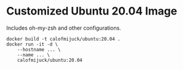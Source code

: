 # Customized Ubuntu 20.04 Image

Includes oh-my-zsh and other configurations.

```
docker build -t calofmijuck/ubuntu:20.04 .
docker run -it -d \
    --hostname ... \
    --name ... \
    calofmijuck/ubuntu:20.04
```
